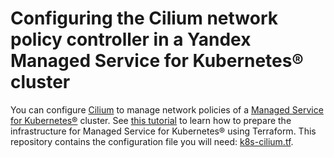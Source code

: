 # Configuring the Cilium network policy controller in a Yandex Managed Service for Kubernetes® cluster

You can configure [Cilium](https://cilium.io/) to manage network policies of a [Managed Service for Kubernetes®](https://yandex.cloud/docs/managed-kubernetes) cluster. See [this tutorial](https://yandex.cloud/docs/managed-kubernetes/operations/cilium) to learn how to prepare the infrastructure for Managed Service for Kubernetes® using Terraform. This repository contains the configuration file you will need: [k8s-cilium.tf](k8s-cilium.tf).
